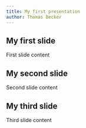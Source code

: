 ```yaml
---
title: My first presentation
author: Thomas Becker
---
```


## My first slide

First slide content

<!-- end_slide -->

## My second slide

Second slide content

<!-- end_slide -->

## My third slide

Third slide content
